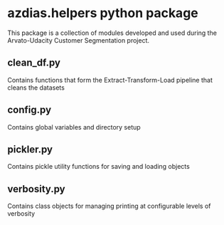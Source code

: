 # azdias.helpers python package

This package is a collection of modules developed and used during the Arvato-Udacity Customer Segmentation project.

## clean_df.py

Contains functions that form the Extract-Transform-Load pipeline that cleans the datasets

## config.py

Contains global variables and directory setup

## pickler.py

Contains pickle utility functions for saving and loading objects

## verbosity.py

Contains class objects for managing printing at configurable levels of verbosity